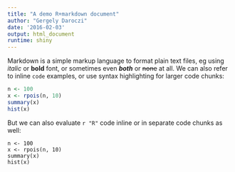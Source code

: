 ```yaml
---
title: "A demo R+markdown document"
author: "Gergely Daroczi"
date: '2016-02-03'
output: html_document
runtime: shiny
---
```


Markdown is a simple markup language to format plain text files, eg using *italic* or **bold** font, or sometimes even ***both*** or ~~none~~ at all. We can also refer to inline `code` examples, or use syntax highlighting for larger code chunks:

```r
n <- 100
x <- rpois(n, 10)
summary(x)
hist(x)
```

But we can also evaluate `r "R"` code inline or in separate code chunks as well:

```{r}
n <- 100
x <- rpois(n, 10)
summary(x)
hist(x)
```
